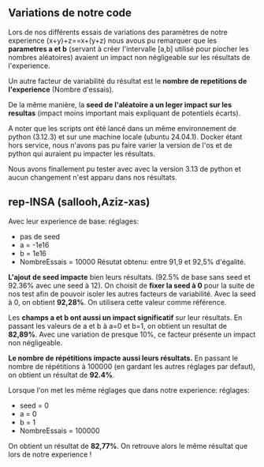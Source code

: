 ## Variations de notre code

Lors de nos différents essais de variations des paramètres de notre experience (x+y)+z==x+(y+z) nous avous pu remarquer que les **parametres a et b** (servant à créer l'intervalle [a,b] utilisé pour piocher les nombres aléatoires) avaient un impact non négligeable sur les résultats de l'experience. 

Un autre facteur de variabilité du résultat est le **nombre de repetitions de l'experience** (Nombre d'essais). 

De la même manière, la **seed de l'aléatoire a un leger impact sur les resultas** (impact moins important mais expliquant de potentiels écarts).

A noter que les scripts ont été lancé dans un même environnement de python (3.12.3) et sur une machine locale (ubuntu 24.04.1). Docker étant hors service, nous n'avons pas pu faire varier la version de l'os et de python qui auraient pu impacter les résultats.

Nous avons finallement pu tester avec avec la version 3.13 de python et aucun changement n'est apparu dans nos résultats.




## rep-INSA (sallooh,Aziz-xas)
Avec leur experience de base:
réglages: 
- pas de seed
- a = -1e16
- b = 1e16
- NombreEssais = 10000
Résutat obtenu: entre 91,9 et 92,5% d'égalité.

**L'ajout de seed impacte** bien leurs résultats. (92.5% de base sans seed et 92.36% avec une seed à 12).
On choisit de **fixer la seed à 0** pour la suite de nos test afin de pouvoir isoler les autres facteurs de variabilité.  Avec la seed à 0, on obtient **92,28%**. On utilisera cette valeur comme référence.


Les **champs a et b ont aussi un impact significatif** sur leur résultats. En passant les valeurs de a et b à a=0 et b=1, on obtient un resultat de **82,89%**. Avec une variation de presque 10%, ce facteur présente un impact non négligeable.

**Le nombre de répétitions impacte aussi leurs résultats.** En passant le nombre de répétitions à 100000 (en gardant les autres réglages par defaut), on obtient un résultat de **92.4%**.


Lorsque l'on met les même réglages que dans notre experience:
réglages: 
- seed = 0
- a = 0
- b = 1
- NombreEssais = 100000

On obtient un résultat de **82,77%**. On retrouve alors le même résultat que lors de notre experience ! 